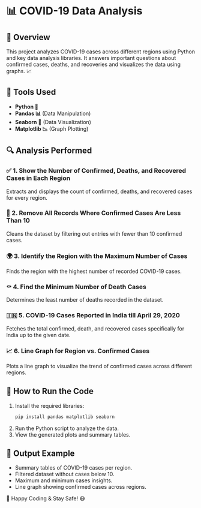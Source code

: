 # 📊 COVID-19 Data Analysis

## 📌 Overview
This project analyzes COVID-19 cases across different regions using Python and key data analysis libraries. It answers important questions about confirmed cases, deaths, and recoveries and visualizes the data using graphs. 📈

## 🔧 Tools Used
- **Python 🐍**
- **Pandas 📊** (Data Manipulation)
- **Seaborn 🎨** (Data Visualization)
- **Matplotlib 📉** (Graph Plotting)

## 🔍 Analysis Performed

### ✅ 1. Show the Number of Confirmed, Deaths, and Recovered Cases in Each Region
Extracts and displays the count of confirmed, deaths, and recovered cases for every region.

### 🚫 2. Remove All Records Where Confirmed Cases Are Less Than 10
Cleans the dataset by filtering out entries with fewer than 10 confirmed cases.

### 🌍 3. Identify the Region with the Maximum Number of Cases
Finds the region with the highest number of recorded COVID-19 cases.

### ⚰️ 4. Find the Minimum Number of Death Cases
Determines the least number of deaths recorded in the dataset.

### 🇮🇳 5. COVID-19 Cases Reported in India till April 29, 2020
Fetches the total confirmed, death, and recovered cases specifically for India up to the given date.

### 📈 6. Line Graph for Region vs. Confirmed Cases
Plots a line graph to visualize the trend of confirmed cases across different regions.

## 📜 How to Run the Code
1. Install the required libraries:
   ```sh
   pip install pandas matplotlib seaborn
   ```
2. Run the Python script to analyze the data.
3. View the generated plots and summary tables.

## 📌 Output Example
- Summary tables of COVID-19 cases per region.
- Filtered dataset without cases below 10.
- Maximum and minimum cases insights.
- Line graph showing confirmed cases across regions.

🚀 Happy Coding & Stay Safe! 😷
